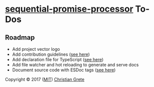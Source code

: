 # [sequential-promise-processor][github-url] To-Dos

## Roadmap

* Add project vector logo
* Add contribution guidelines ([see here](https://github.com/angular/angular/blob/master/CONTRIBUTING.md))
* Add declaration file for TypeScript ([see here](https://www.typescriptlang.org/docs/handbook/declaration-files/templates/module-class-d-ts.html))
* Add file watcher and hot reloading to generate and serve docs
* Document source code with ESDoc tags ([see here](https://esdoc.org/manual/tags.html))

Copyright © 2017 ([MIT](LICENSE.md)) [Christian Grete](https://christiangrete.com)

[github-url]: https://github.com/ChristianGrete/sequential-promise-processor